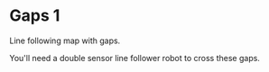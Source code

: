 # Gaps 1

Line following map with gaps.

You'll need a double sensor line follower robot to cross these gaps.
